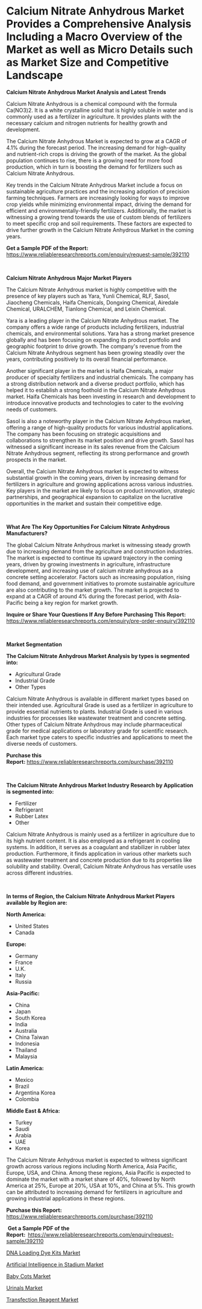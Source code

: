 <p><h1>Calcium Nitrate Anhydrous Market Provides a Comprehensive Analysis Including a Macro Overview of the Market as well as Micro Details such as Market Size and Competitive Landscape</h1></p><p><strong>Calcium Nitrate Anhydrous Market Analysis and Latest Trends</strong></p>
<p><p>Calcium Nitrate Anhydrous is a chemical compound with the formula Ca(NO3)2. It is a white crystalline solid that is highly soluble in water and is commonly used as a fertilizer in agriculture. It provides plants with the necessary calcium and nitrogen nutrients for healthy growth and development.</p><p>The Calcium Nitrate Anhydrous Market is expected to grow at a CAGR of 4.1% during the forecast period. The increasing demand for high-quality and nutrient-rich crops is driving the growth of the market. As the global population continues to rise, there is a growing need for more food production, which in turn is boosting the demand for fertilizers such as Calcium Nitrate Anhydrous.</p><p>Key trends in the Calcium Nitrate Anhydrous Market include a focus on sustainable agriculture practices and the increasing adoption of precision farming techniques. Farmers are increasingly looking for ways to improve crop yields while minimizing environmental impact, driving the demand for efficient and environmentally-friendly fertilizers. Additionally, the market is witnessing a growing trend towards the use of custom blends of fertilizers to meet specific crop and soil requirements. These factors are expected to drive further growth in the Calcium Nitrate Anhydrous Market in the coming years.</p></p>
<p><strong>Get a Sample PDF of the Report:&nbsp;</strong> <a href="https://www.reliableresearchreports.com/enquiry/request-sample/392110">https://www.reliableresearchreports.com/enquiry/request-sample/392110</a></p>
<p>&nbsp;</p>
<p><strong>Calcium Nitrate Anhydrous Major Market Players</strong></p>
<p><p>The Calcium Nitrate Anhydrous market is highly competitive with the presence of key players such as Yara, Yunli Chemical, RLF, Sasol, Jiaocheng Chemicals, Haifa Chemicals, Dongxing Chemical, Airedale Chemical, URALCHEM, Tianlong Chemical, and Leixin Chemical.</p><p>Yara is a leading player in the Calcium Nitrate Anhydrous market. The company offers a wide range of products including fertilizers, industrial chemicals, and environmental solutions. Yara has a strong market presence globally and has been focusing on expanding its product portfolio and geographic footprint to drive growth. The company's revenue from the Calcium Nitrate Anhydrous segment has been growing steadily over the years, contributing positively to its overall financial performance.</p><p>Another significant player in the market is Haifa Chemicals, a major producer of specialty fertilizers and industrial chemicals. The company has a strong distribution network and a diverse product portfolio, which has helped it to establish a strong foothold in the Calcium Nitrate Anhydrous market. Haifa Chemicals has been investing in research and development to introduce innovative products and technologies to cater to the evolving needs of customers.</p><p>Sasol is also a noteworthy player in the Calcium Nitrate Anhydrous market, offering a range of high-quality products for various industrial applications. The company has been focusing on strategic acquisitions and collaborations to strengthen its market position and drive growth. Sasol has witnessed a significant increase in its sales revenue from the Calcium Nitrate Anhydrous segment, reflecting its strong performance and growth prospects in the market.</p><p>Overall, the Calcium Nitrate Anhydrous market is expected to witness substantial growth in the coming years, driven by increasing demand for fertilizers in agriculture and growing applications across various industries. Key players in the market are likely to focus on product innovation, strategic partnerships, and geographical expansion to capitalize on the lucrative opportunities in the market and sustain their competitive edge.</p></p>
<p>&nbsp;</p>
<p><strong>What Are The Key Opportunities For Calcium Nitrate Anhydrous Manufacturers?</strong></p>
<p><p>The global Calcium Nitrate Anhydrous market is witnessing steady growth due to increasing demand from the agriculture and construction industries. The market is expected to continue its upward trajectory in the coming years, driven by growing investments in agriculture, infrastructure development, and increasing use of calcium nitrate anhydrous as a concrete setting accelerator. Factors such as increasing population, rising food demand, and government initiatives to promote sustainable agriculture are also contributing to the market growth. The market is projected to expand at a CAGR of around 4% during the forecast period, with Asia-Pacific being a key region for market growth.</p></p>
<p><strong>Inquire or Share Your Questions If Any Before Purchasing This Report:</strong> <a href="https://www.reliableresearchreports.com/enquiry/pre-order-enquiry/392110">https://www.reliableresearchreports.com/enquiry/pre-order-enquiry/392110</a></p>
<p>&nbsp;</p>
<p><strong>Market Segmentation</strong></p>
<p><strong>The Calcium Nitrate Anhydrous Market Analysis by types is segmented into:</strong></p>
<p><ul><li>Agricultural Grade</li><li>Industrial Grade</li><li>Other Types</li></ul></p>
<p><p>Calcium Nitrate Anhydrous is available in different market types based on their intended use. Agricultural Grade is used as a fertilizer in agriculture to provide essential nutrients to plants. Industrial Grade is used in various industries for processes like wastewater treatment and concrete setting. Other types of Calcium Nitrate Anhydrous may include pharmaceutical grade for medical applications or laboratory grade for scientific research. Each market type caters to specific industries and applications to meet the diverse needs of customers.</p></p>
<p><strong>Purchase this Report:&nbsp;</strong><a href="https://www.reliableresearchreports.com/purchase/392110">https://www.reliableresearchreports.com/purchase/392110</a></p>
<p>&nbsp;</p>
<p><strong>The Calcium Nitrate Anhydrous Market Industry Research by Application is segmented into:</strong></p>
<p><ul><li>Fertilizer</li><li>Refrigerant</li><li>Rubber Latex</li><li>Other</li></ul></p>
<p><p>Calcium Nitrate Anhydrous is mainly used as a fertilizer in agriculture due to its high nutrient content. It is also employed as a refrigerant in cooling systems. In addition, it serves as a coagulant and stabilizer in rubber latex production. Furthermore, it finds application in various other markets such as wastewater treatment and concrete production due to its properties like solubility and stability. Overall, Calcium Nitrate Anhydrous has versatile uses across different industries.</p></p>
<p>&nbsp;</p>
<p><strong>In terms of Region, the Calcium Nitrate Anhydrous Market Players available by Region are:</strong></p>
<p>
    <p> <strong> North America: </strong>
        <ul>
            <li>United States</li>
            <li>Canada</li>
        </ul>
        </p> 
    <p> <strong> Europe: </strong>
        <ul>
            <li>Germany</li>
            <li>France</li>
            <li>U.K.</li>
            <li>Italy</li>
            <li>Russia</li>
        </ul>
        </p> 
    <p> <strong> Asia-Pacific: </strong>
        <ul>
            <li>China</li>
            <li>Japan</li>
            <li>South Korea</li>
            <li>India</li>
            <li>Australia</li>
            <li>China Taiwan</li>
            <li>Indonesia</li>
            <li>Thailand</li>
            <li>Malaysia</li>
        </ul>
        </p> 
    <p> <strong> Latin America: </strong>
        <ul>
            <li>Mexico</li>
            <li>Brazil</li>
            <li>Argentina Korea</li>
            <li>Colombia</li>
        </ul>
        </p> 
    <p> <strong> Middle East & Africa: </strong>
        <ul>
            <li>Turkey</li>
            <li>Saudi</li>
            <li>Arabia</li>
            <li>UAE</li>
            <li>Korea</li>
        </ul>
    </p>
    </p>
<p><p>The Calcium Nitrate Anhydrous market is expected to witness significant growth across various regions including North America, Asia Pacific, Europe, USA, and China. Among these regions, Asia Pacific is expected to dominate the market with a market share of 40%, followed by North America at 25%, Europe at 20%, USA at 10%, and China at 5%. This growth can be attributed to increasing demand for fertilizers in agriculture and growing industrial applications in these regions.</p></p>
<p><strong>Purchase this Report: </strong><a href="https://www.reliableresearchreports.com/purchase/392110">https://www.reliableresearchreports.com/purchase/392110</a></p>
<p>&nbsp;<strong>Get a Sample PDF of the Report:&nbsp;&nbsp;</strong><a href="https://www.reliableresearchreports.com/enquiry/request-sample/392110">https://www.reliableresearchreports.com/enquiry/request-sample/392110</a></p>
<p><strong></strong></p>
<p><p><a href="https://fuschia-pecorino-a6d.notion.site/DNA-Loading-Dye-Kits-Market-Offer-Valuable-Insights-into-Market-Size-Market-Share-Market-Trends-a-44e01405a79d47ca97c3f4264b67be31">DNA Loading Dye Kits Market</a></p><p><a href="https://changeable-paste-463.notion.site/Artificial-Intelligence-in-Stadium-Market-Offer-Valuable-Insights-into-Market-Size-Market-Share-Ma-6cc0e2c6e9b34dc4b6c036f04c1c9bb4">Artificial Intelligence in Stadium Market</a></p><p><a href="https://florentine-yuzu-f42.notion.site/Baby-Cots-Market-Size-Growing-and-Forecasted-for-period-from-2024-2031-and-provides-complete-marke-63f4c7f7378b460e95dc441f3e56f1f6">Baby Cots Market</a></p><p><a href="https://view.publitas.com/reportprime-1/urinals-market-size-growing-and-forecasted-for-period-from-2024-2031-and-provides-complete-market-analysis-of-this-market/">Urinals Market</a></p><p><a href="https://view.publitas.com/reportprime-1/transfection-reagent-market-size-market-share-and-global-market-analysis-report-2024-2031/">Transfection Reagent Market</a></p></p>